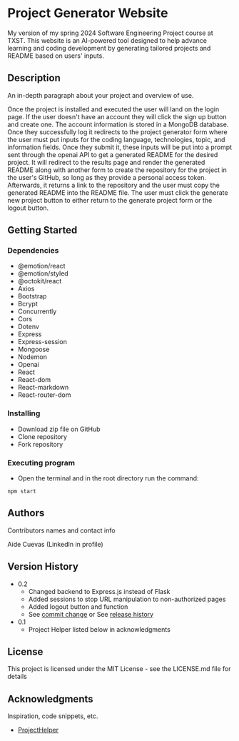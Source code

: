 # Project Generator Website

My version of my spring 2024 Software Engineering Project course at TXST. This website is an AI-powered tool designed to help advance learning and coding development by generating tailored projects and README based on users' inputs.

## Description

An in-depth paragraph about your project and overview of use.

Once the project is installed and executed the user will land on the login page. If the user doesn't have an account they will click the sign up button and create one. The account information is stored in a MongoDB database. Once they successfully log it redirects to the project generator form where the user must put inputs for the coding language, technologies, topic, and information fields. Once they submit it, these inputs will be put into a prompt sent through the openai API to get a generated README for the desired project. It will redirect to the results page and render the generated README along with another form to create the repository for the project in the user's GitHub, so long as they provide a personal access token. Afterwards, it returns a link to the repository and the user must copy the generated README into the README file. The user must click the generate new project button to either return to the generate project form or the logout button.

## Getting Started

### Dependencies

* @emotion/react
* @emotion/styled
* @octokit/react
* Axios
* Bootstrap
* Bcrypt
* Concurrently
* Cors
* Dotenv
* Express
* Express-session
* Mongoose
* Nodemon
* Openai
* React
* React-dom
* React-markdown
* React-router-dom


### Installing

* Download zip file on GitHub
* Clone repository
* Fork repository

### Executing program

* Open the terminal and in the root directory run the command:
```
npm start
```

## Authors

Contributors names and contact info

Aide Cuevas (LinkedIn in profile)

## Version History

* 0.2
    * Changed backend to Express.js instead of Flask
    * Added sessions to stop URL manipulation to non-authorized pages
    * Added logout button and function
    * See [commit change]() or See [release history]()
* 0.1
    * Project Helper listed below in acknowledgments

## License

This project is licensed under the MIT License - see the LICENSE.md file for details

## Acknowledgments

Inspiration, code snippets, etc.
* [ProjectHelper](https://github.com/Zfreeman24/ProjectHelper/tree/main)
